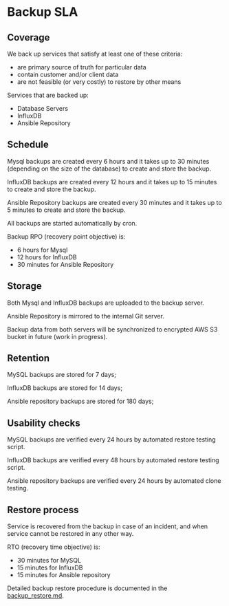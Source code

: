 # Backup SLA

## Coverage

We back up services that satisfy at least one of these criteria:
 - are primary source of truth for particular data
 - contain customer and/or client data
 - are not feasible (or very costly) to restore by other means

Services that are backed up:
 - Database Servers
 - InfluxDB
 - Ansible Repository


## Schedule

Mysql backups are created every 6 hours and it takes up to 30 minutes (depending on the size of the database) to create and store the backup.

InfluxDB backups are created every 12 hours and it takes up to 15 minutes to create and store the backup.

Ansible Repository backups are created every 30 minutes and it takes up to 5 minutes to create and store the backup.

All backups are started automatically by cron.

Backup RPO (recovery point objective) is:
 - 6 hours for Mysql
 - 12 hours for InfluxDB
 - 30 minutes for Ansible Repository


## Storage

Both Mysql and InfluxDB backups are uploaded to the backup server.

Ansible Repository is mirrored to the internal Git server.

Backup data from both servers will be synchronized to encrypted AWS S3 bucket in future (work in progress).


## Retention

MySQL backups are stored for 7 days;

InfluxDB backups are stored for 14 days;

Ansible repository backups are stored for 180 days;

## Usability checks

MySQL backups are verified every 24 hours by automated restore testing script.

InfluxDB backups are verified every 48 hours by automated restore testing script.

Ansible repository backups are verified every 24 hours by automated clone testing.

## Restore process

Service is recovered from the backup in case of an incident, and when service cannot be restored in any other way.

RTO (recovery time objective) is:
 - 30 minutes for MySQL 
 - 15 minutes for InfluxDB
 - 15 minutes for Ansible repository

Detailed backup restore procedure is documented in the [backup_restore.md](./backup_restore.md).
